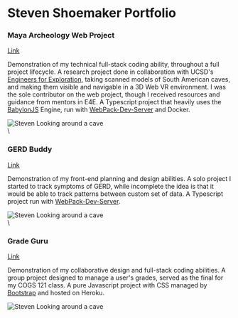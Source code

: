 # Steven Shoemaker Portfolio

### Maya Archeology Web Project

[Link](https://github.com/ucsdsteveshoe/Maya_Archeology_Web)  
  
Demonstration of my technical full-stack coding ability, throughout a full project lifecycle. A research project done in collaboration with UCSD's [Engineers for Exploration](https://e4e.ucsd.edu/maya-archaeology), taking scanned models of South American caves, and making them visible and navigable in a 3D Web VR environment. I was the sole contributor on the web project, though I received resources and guidance from mentors in E4E. A Typescript project that heavily uses the [BabylonJS](https://www.babylonjs.com/) Engine, run with [WebPack-Dev-Server](https://webpack.js.org/configuration/dev-server/) and Docker.

![Steven Looking around a cave](/maya.gif "Steven Looking around a cave")  
\\

### GERD Buddy

[Link](https://github.com/ucsdsteveshoe/GERDBuddy)

Demonstration of my front-end planning and design abilities. A solo project I started to track symptoms of GERD, while incomplete the idea is that it would be able to track patterns between custom set of data. A Typescript project run with [WebPack-Dev-Server](https://webpack.js.org/configuration/dev-server/).

![Steven Looking around a cave](/maya.gif "Steven Looking around a cave")  
\\

### Grade Guru

[Link](https://github.com/ucsdsteveshoe/Grade_Guru)

Demonstration of my collaborative design and full-stack coding abilities. A group project designed to manage a user's grades, served as the final for my COGS 121 class. A pure Javascript project with CSS managed by [Bootstrap](https://getbootstrap.com/) and hosted on Heroku.

![Steven Looking around a cave](/maya.gif "Steven Looking around a cave")  